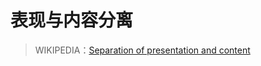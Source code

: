 # 表现与内容分离

> WIKIPEDIA：[Separation of presentation and content](https://en.wikipedia.org/wiki/Separation_of_presentation_and_content)



